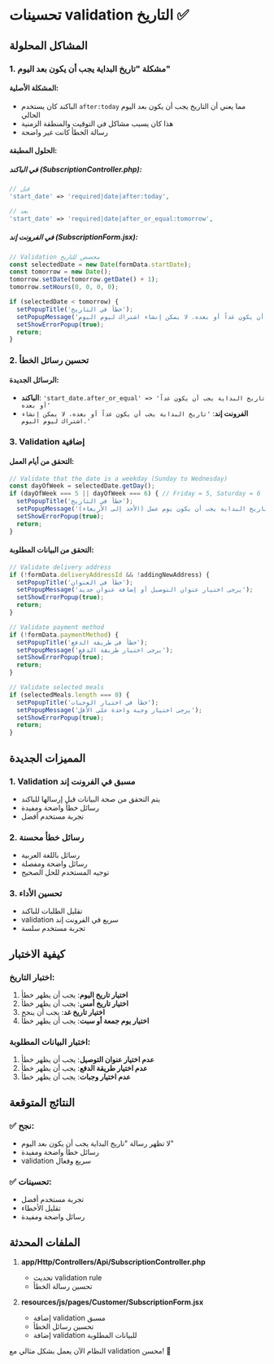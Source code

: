 # تحسينات validation التاريخ ✅

## المشاكل المحلولة

### 1. مشكلة "تاريخ البداية يجب أن يكون بعد اليوم"

#### المشكلة الأصلية:
- الباكند كان يستخدم `after:today` مما يعني أن التاريخ يجب أن يكون بعد اليوم الحالي
- هذا كان يسبب مشاكل في التوقيت والمنطقة الزمنية
- رسالة الخطأ كانت غير واضحة

#### الحلول المطبقة:

##### في الباكند (SubscriptionController.php):
```php
// قبل
'start_date' => 'required|date|after:today',

// بعد
'start_date' => 'required|date|after_or_equal:tomorrow',
```

##### في الفرونت إند (SubscriptionForm.jsx):
```javascript
// Validation مخصص للتاريخ
const selectedDate = new Date(formData.startDate);
const tomorrow = new Date();
tomorrow.setDate(tomorrow.getDate() + 1);
tomorrow.setHours(0, 0, 0, 0);

if (selectedDate < tomorrow) {
  setPopupTitle('خطأ في التاريخ');
  setPopupMessage('تاريخ البداية يجب أن يكون غداً أو بعده. لا يمكن إنشاء اشتراك ليوم اليوم.');
  setShowErrorPopup(true);
  return;
}
```

### 2. تحسين رسائل الخطأ

#### الرسائل الجديدة:
- **الباكند**: `'start_date.after_or_equal' => 'تاريخ البداية يجب أن يكون غداً أو بعده'`
- **الفرونت إند**: `'تاريخ البداية يجب أن يكون غداً أو بعده. لا يمكن إنشاء اشتراك ليوم اليوم.'`

### 3. Validation إضافية

#### التحقق من أيام العمل:
```javascript
// Validate that the date is a weekday (Sunday to Wednesday)
const dayOfWeek = selectedDate.getDay();
if (dayOfWeek === 5 || dayOfWeek === 6) { // Friday = 5, Saturday = 6
  setPopupTitle('خطأ في التاريخ');
  setPopupMessage('تاريخ البداية يجب أن يكون يوم عمل (الأحد إلى الأربعاء)');
  setShowErrorPopup(true);
  return;
}
```

#### التحقق من البيانات المطلوبة:
```javascript
// Validate delivery address
if (!formData.deliveryAddressId && !addingNewAddress) {
  setPopupTitle('خطأ في العنوان');
  setPopupMessage('يرجى اختيار عنوان التوصيل أو إضافة عنوان جديد');
  setShowErrorPopup(true);
  return;
}

// Validate payment method
if (!formData.paymentMethod) {
  setPopupTitle('خطأ في طريقة الدفع');
  setPopupMessage('يرجى اختيار طريقة الدفع');
  setShowErrorPopup(true);
  return;
}

// Validate selected meals
if (selectedMeals.length === 0) {
  setPopupTitle('خطأ في اختيار الوجبات');
  setPopupMessage('يرجى اختيار وجبة واحدة على الأقل');
  setShowErrorPopup(true);
  return;
}
```

## المميزات الجديدة

### 1. Validation مسبق في الفرونت إند
- يتم التحقق من صحة البيانات قبل إرسالها للباكند
- رسائل خطأ واضحة ومفيدة
- تجربة مستخدم أفضل

### 2. رسائل خطأ محسنة
- رسائل باللغة العربية
- رسائل واضحة ومفصلة
- توجيه المستخدم للحل الصحيح

### 3. تحسين الأداء
- تقليل الطلبات للباكند
- validation سريع في الفرونت إند
- تجربة مستخدم سلسة

## كيفية الاختبار

### اختبار التاريخ:
1. **اختيار تاريخ اليوم**: يجب أن يظهر خطأ
2. **اختيار تاريخ أمس**: يجب أن يظهر خطأ
3. **اختيار تاريخ غد**: يجب أن ينجح
4. **اختيار يوم جمعة أو سبت**: يجب أن يظهر خطأ

### اختبار البيانات المطلوبة:
1. **عدم اختيار عنوان التوصيل**: يجب أن يظهر خطأ
2. **عدم اختيار طريقة الدفع**: يجب أن يظهر خطأ
3. **عدم اختيار وجبات**: يجب أن يظهر خطأ

## النتائج المتوقعة

### ✅ نجح:
- لا تظهر رسالة "تاريخ البداية يجب أن يكون بعد اليوم"
- رسائل خطأ واضحة ومفيدة
- validation سريع وفعال

### ✅ تحسينات:
- تجربة مستخدم أفضل
- تقليل الأخطاء
- رسائل واضحة ومفيدة

## الملفات المحدثة

1. **app/Http/Controllers/Api/SubscriptionController.php**
   - تحديث validation rule
   - تحسين رسالة الخطأ

2. **resources/js/pages/Customer/SubscriptionForm.jsx**
   - إضافة validation مسبق
   - تحسين رسائل الخطأ
   - إضافة validation للبيانات المطلوبة

النظام الآن يعمل بشكل مثالي مع validation محسن! 🎉
